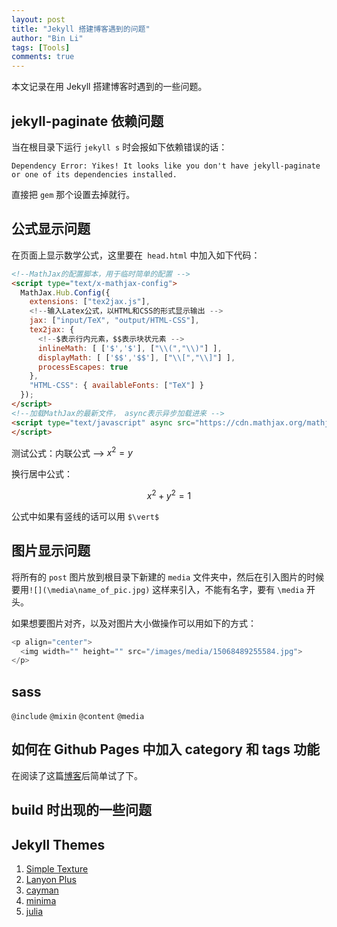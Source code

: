 ```yaml
---
layout: post
title: "Jekyll 搭建博客遇到的问题"
author: "Bin Li"
tags: [Tools]
comments: true
---
```


本文记录在用 Jekyll 搭建博客时遇到的一些问题。

## jekyll-paginate 依赖问题

当在根目录下运行 `jekyll s` 时会报如下依赖错误的话：

```shell
Dependency Error: Yikes! It looks like you don't have jekyll-paginate or one of its dependencies installed.
```

直接把 `gem` 那个设置去掉就行。

<!--more-->

## 公式显示问题

在页面上显示数学公式，这里要在` head.html` 中加入如下代码：

```html
<!--MathJax的配置脚本，用于临时简单的配置 -->
<script type="text/x-mathjax-config">
  MathJax.Hub.Config({
    extensions: ["tex2jax.js"],
    <!--输入Latex公式，以HTML和CSS的形式显示输出 -->
    jax: ["input/TeX", "output/HTML-CSS"],
    tex2jax: {
      <!--$表示行内元素，$$表示块状元素 -->
      inlineMath: [ ['$','$'], ["\\(","\\)"] ],
      displayMath: [ ['$$','$$'], ["\\[","\\]"] ],
      processEscapes: true
    },
    "HTML-CSS": { availableFonts: ["TeX"] }
  });
</script>
<!--加载MathJax的最新文件， async表示异步加载进来 -->
<script type="text/javascript" async src="https://cdn.mathjax.org/mathjax/latest/MathJax.js">
</script>
```

测试公式：内联公式 --> $x^2=y$

换行居中公式：

$$x^2+y^2=1$$

公式中如果有竖线的话可以用 `$\vert$`

## 图片显示问题

将所有的 `post` 图片放到根目录下新建的 `media` 文件夹中，然后在引入图片的时候要用`![](\media\name_of_pic.jpg)` 这样来引入，不能有名字，要有 `\media` 开头。

如果想要图片对齐，以及对图片大小做操作可以用如下的方式：

```javascript
<p align="center">
  <img width="" height="" src="/images/media/15068489255584.jpg">
</p>
```

## sass
`@include`
`@mixin`
`@content`
`@media`

## 如何在 Github Pages 中加入 category 和 tags 功能
在阅读了这篇[博客](https://codinfox.github.io/dev/2015/03/06/use-tags-and-categories-in-your-jekyll-based-github-pages/)后简单试了下。

## build 时出现的一些问题


## Jekyll Themes
1. [Simple Texture](http://jekyllthemes.org/themes/simple-texture/)
2. [Lanyon Plus](https://github.com/dyndna/lanyon-plus.git)
3. [cayman](https://pages-themes.github.io/cayman/)
4. [minima](https://jekyll.github.io/minima/)
5. [julia](http://themes.jekyllrc.org/julia/)


